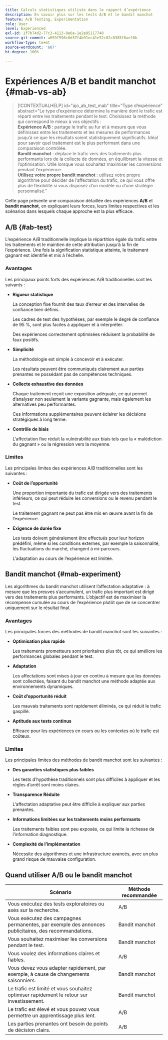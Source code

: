 ```yaml
---
title: Calculs statistiques utilisés dans le rapport d’expérience
description: En savoir plus sur les tests A/B et le bandit manchot
feature: A/B Testing, Experimentation
role: User
level: Experienced
exl-id: 1f7b74d2-77c3-4113-8e6a-1e2a95117748
source-git-commit: a659f596c0d37f4b91ec41e52c02c8385f6ae16b
workflow-type: tm+mt
source-wordcount: '607'
ht-degree: 100%

---
```


# Expériences A/B et bandit manchot {#mab-vs-ab}

>[!CONTEXTUALHELP]
>id="ajo_ab_test_mab"
>title="Type d’expérience"
>abstract="Le type d’expérience détermine la manière dont le trafic est réparti entre les traitements pendant le test. Choisissez la méthode qui correspond le mieux à vos objectifs :</br><b>Expérience A/B</b> : partage le trafic au fur et à mesure que vous définissez entre les traitements et les mesures de performances jusqu’à ce que les résultats soient statistiquement significatifs. Idéal pour savoir quel traitement est le plus performant dans une comparaison contrôlée.</br><b>Bandit manchot</b> : déplace le trafic vers des traitements plus performants lors de la collecte de données, en équilibrant la vitesse et l’optimisation. Utile lorsque vous souhaitez maximiser les conversions pendant l’expérience.</br><b>Utilisez votre propre bandit manchot</b> : utilisez votre propre algorithme pour décider de l’affectation du trafic, ce qui vous offre plus de flexibilité si vous disposez d’un modèle ou d’une stratégie personnalisé."

Cette page présente une comparaison détaillée des expériences **A/B** et **bandit manchot**, en expliquant leurs forces, leurs limites respectives et les scénarios dans lesquels chaque approche est la plus efficace.


## A/B {#ab-test}

L’expérience A/B traditionnelle implique la répartition égale du trafic entre les traitements et le maintien de cette attribution jusqu’à la fin de l’expérience. Une fois la signification statistique atteinte, le traitement gagnant est identifié et mis à l’échelle.

### Avantages

Les principaux points forts des expériences A/B traditionnelles sont les suivants :

* **Rigueur statistique**

  La conception fixe fournit des taux d’erreur et des intervalles de confiance bien définis.

  Les cadres de test des hypothèses, par exemple le degré de confiance de 95 %, sont plus faciles à appliquer et à interpréter.

  Des expériences correctement optimisées réduisent la probabilité de faux positifs.

* **Simplicité**

  La méthodologie est simple à concevoir et à exécuter.

  Les résultats peuvent être communiqués clairement aux parties prenantes ne possédant pas de compétences techniques.

* **Collecte exhaustive des données**

  Chaque traitement reçoit une exposition adéquate, ce qui permet d’analyser non seulement la variante gagnante, mais également les alternatives peu performantes.

  Ces informations supplémentaires peuvent éclairer les décisions stratégiques à long terme.

* **Contrôle de biais**

  L’affectation fixe réduit la vulnérabilité aux biais tels que la « malédiction du gagnant » ou la régression vers la moyenne.

### Limites

Les principales limites des expériences A/B traditionnelles sont les suivantes :

* **Coût de l’opportunité**

  Une proportion importante du trafic est dirigée vers des traitements inférieurs, ce qui peut réduire les conversions ou le revenu pendant le test.

  Le traitement gagnant ne peut pas être mis en œuvre avant la fin de l’expérience.

* **Exigence de durée fixe**

  Les tests doivent généralement être effectués pour leur horizon prédéfini, même si les conditions externes, par exemple la saisonnalité, les fluctuations du marché, changent à mi-parcours.

  L’adaptation au cours de l’expérience est limitée.

## Bandit manchot {#mab-experiment}

Les algorithmes du bandit manchot utilisent l’affectation adaptative : à mesure que les preuves s’accumulent, un trafic plus important est dirigé vers des traitements plus performants. L’objectif est de maximiser la récompense cumulée au cours de l’expérience plutôt que de se concentrer uniquement sur le résultat final.

### Avantages

Les principales forces des méthodes de bandit manchot sont les suivantes :

* **Optimisation plus rapide**

  Les traitements prometteurs sont prioritaires plus tôt, ce qui améliore les performances globales pendant le test.

* **Adaptation**

  Les affectations sont mises à jour en continu à mesure que les données sont collectées, faisant du bandit manchot une méthode adaptée aux environnements dynamiques.

* **Coût d’opportunité réduit**

  Les mauvais traitements sont rapidement éliminés, ce qui réduit le trafic gaspillé.

* **Aptitude aux tests continus**

  Efficace pour les expériences en cours ou les contextes où le trafic est coûteux.

### Limites

Les principales limites des méthodes de bandit manchot sont les suivantes :

* **Des garanties statistiques plus faibles**

  Les tests d’hypothèse traditionnels sont plus difficiles à appliquer et les règles d’arrêt sont moins claires.

* **Transparence Réduite**

  L’affectation adaptative peut être difficile à expliquer aux parties prenantes.

* **Informations limitées sur les traitements moins performants**

  Les traitements faibles sont peu exposés, ce qui limite la richesse de l’information diagnostique.

* **Complexité de l’implémentation**

  Nécessite des algorithmes et une infrastructure avancés, avec un plus grand risque de mauvaise configuration.

## Quand utiliser A/B ou le bandit manchot

| Scénario | Méthode recommandée |
|-|-|
| Vous exécutez des tests exploratoires ou axés sur la recherche. | A/B |
| Vous exécutez des campagnes permanentes, par exemple des annonces publicitaires, des recommandations. | Bandit manchot |
| Vous souhaitez maximiser les conversions pendant le test. | Bandit manchot |
| Vous voulez des informations claires et fiables. | A/B |
| Vous devez vous adapter rapidement, par exemple, à cause de changements saisonniers. | Bandit manchot |
| Le trafic est limité et vous souhaitez optimiser rapidement le retour sur investissement. | Bandit manchot |
| Le trafic est élevé et vous pouvez vous permettre un apprentissage plus lent. | A/B |
| Les parties prenantes ont besoin de points de décision clairs. | A/B |
